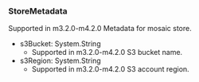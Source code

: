 ### StoreMetadata
Supported in m3.2.0-m4.2.0
Metadata for mosaic store.

- s3Bucket: System.String
  - Supported in m3.2.0-m4.2.0
S3 bucket name.
- s3Region: System.String
  - Supported in m3.2.0-m4.2.0
S3 account region.
